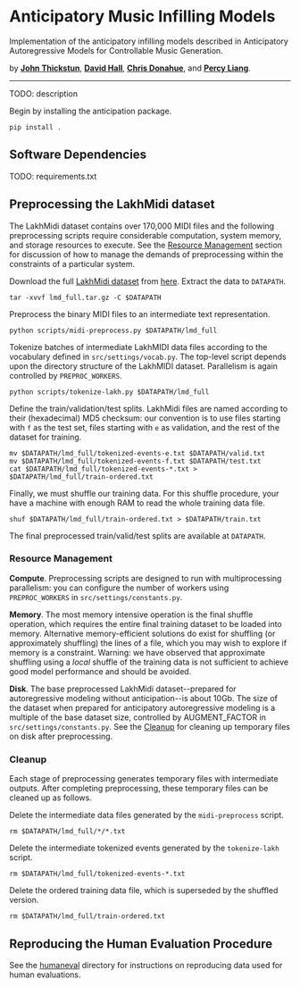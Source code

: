 # Anticipatory Music Infilling Models

Implementation of the anticipatory infilling models described in Anticipatory Autoregressive Models for Controllable Music Generation.

by [__John Thickstun__](https://johnthickstun.com/), [__David Hall__](http://dlwh.org/), [__Chris Donahue__](https://chrisdonahue.com/), and [__Percy Liang__](https://cs.stanford.edu/~pliang/).

-------------------------------------------------------------------------------------

TODO: description

Begin by installing the anticipation package.

```
pip install .
```

## Software Dependencies

TODO: requirements.txt

## Preprocessing the LakhMidi dataset

The LakhMidi dataset contains over 170,000 MIDI files and the following preprocessing scripts require considerable computation, system memory, and storage resources to execute. See the [Resource Management](###resource-management) section for discussion of how to manage the demands of preprocessing within the constraints of a particular system.

Download the full [LakhMidi dataset](https://colinraffel.com/projects/lmd/) from [here](http://hog.ee.columbia.edu/craffel/lmd/lmd_full.tar.gz). Extract the data to `DATAPATH`.

```
tar -xvvf lmd_full.tar.gz -C $DATAPATH
```

Preprocess the binary MIDI files to an intermediate text representation. 
```
python scripts/midi-preprocess.py $DATAPATH/lmd_full
```
Tokenize batches of intermediate LakhMIDI data files according to the vocabulary defined in `src/settings/vocab.py`. The top-level script depends upon the directory structure of the LakhMIDI dataset. Parallelism is again controlled by `PREPROC_WORKERS`.

```
python scripts/tokenize-lakh.py $DATAPATH/lmd_full
```

Define the train/validation/test splits. LakhMidi files are named according to their (hexadecimal) MD5 checksum: our convention is to use files starting with `f` as the test set, files starting with `e` as validation, and the rest of the dataset for training.
```
mv $DATAPATH/lmd_full/tokenized-events-e.txt $DATAPATH/valid.txt
mv $DATAPATH/lmd_full/tokenized-events-f.txt $DATAPATH/test.txt
cat $DATAPATH/lmd_full/tokenized-events-*.txt > $DATAPATH/lmd_full/train-ordered.txt
```

Finally, we must shuffle our training data. For this shuffle procedure, your have a machine with enough RAM to read the whole training data file.
```
shuf $DATAPATH/lmd_full/train-ordered.txt > $DATAPATH/train.txt
```

The final preprocessed train/valid/test splits are available at `DATAPATH`.

### Resource Management

**Compute**. Preprocessing scripts are designed to run with multiprocessing parallelism: you can configure the number of workers using `PREPROC_WORKERS` in `src/settings/constants.py`.

**Memory**. The most memory intensive operation is the final shuffle operation, which requires the entire final training dataset to be loaded into memory. Alternative memory-efficient solutions do exist for shuffling (or approximately shuffling) the lines of a file, which you may wish to explore if memory is a constraint. Warning: we have observed that approximate shuffling using a *local* shuffle of the training data is not sufficient to achieve good model performance and should be avoided.

**Disk**. The base preprocessed LakhMidi dataset--prepared for autoregressive modeling without anticipation--is about 10Gb. The size of the dataset when prepared for anticipatory autoregressive modeling is a multiple of the base dataset size, controlled by AUGMENT\_FACTOR in `src/settings/constants.py`. See the [Cleanup](###cleanup) for cleaning up temporary files on disk after preprocessing.

### Cleanup

Each stage of preprocessing generates temporary files with intermediate outputs. After completing preprocessing, these temporary files can be cleaned up as follows.

Delete the intermediate data files generated by the `midi-preprocess` script.
```
rm $DATAPATH/lmd_full/*/*.txt
```

Delete the intermediate tokenized events generated by the `tokenize-lakh` script.
```
rm $DATAPATH/lmd_full/tokenized-events-*.txt
```

Delete the ordered training data file, which is superseded by the shuffled version.
```
rm $DATAPATH/lmd_full/train-ordered.txt
```

## Reproducing the Human Evaluation Procedure

See the [humaneval](humaneval) directory for instructions on reproducing data used for human evaluations.
